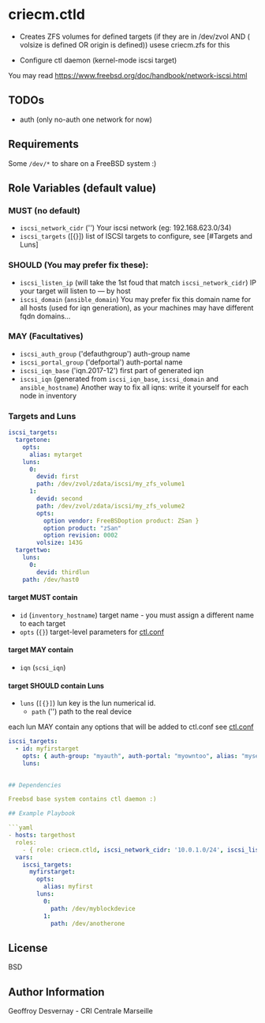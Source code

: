 # criecm.ctld

* Creates ZFS volumes for defined targets (if they are in /dev/zvol AND ( volsize is defined OR origin is defined))
  usese criecm.zfs for this

* Configure ctl daemon (kernel-mode iscsi target)

You may read https://www.freebsd.org/doc/handbook/network-iscsi.html

## TODOs

* auth (only no-auth one network for now)

## Requirements

Some `/dev/*` to share on a FreeBSD system :)

## Role Variables (default value)

### MUST (no default)

* `iscsi_network_cidr` ('')
  Your iscsi network (eg: 192.168.623.0/34)
* `iscsi_targets` ([{}])
  list of ISCSI targets to configure, see [#Targets and Luns]

### SHOULD (You may prefer fix these):

* `iscsi_listen_ip` (will take the 1st foud that match `iscsi_network_cidr`)
  IP your target will listen to — by host
* `iscsi_domain` (`ansible_domain`)
  You may prefer fix this domain name for all hosts (used for iqn generation), 
  as your machines may have different fqdn domains…

### MAY (Facultatives)

* `iscsi_auth_group` ('defauthgroup')
  auth-group name
* `iscsi_portal_group` ('defportal')
  auth-portal name
* `iscsi_iqn_base` ('iqn.2017-12')
  first part of generated iqn
* `iscsi_iqn` (generated from `iscsi_iqn_base`, `iscsi_domain` and `ansible_hostname`)
  Another way to fix all iqns: write it yourself for each node in inventory

### Targets and Luns

```yaml
iscsi_targets:
  targetone:
    opts:
      alias: mytarget
    luns:
      0:
        devid: first
        path: /dev/zvol/zdata/iscsi/my_zfs_volume1
      1:
        devid: second
        path: /dev/zvol/zdata/iscsi/my_zfs_volume2
        opts: 
          option vendor: FreeBSDoption product: ZSan }
          option product: "zSan"
          option revision: 0002
        volsize: 143G
  targettwo:
    luns:
      0:
        devid: thirdlun
	path: /dev/hast0
```

#### target MUST contain

* `id` (`inventory_hostname`)
  target name - you must assign a different name to each target
* `opts` (`{}`)
  target-level parameters for [ctl.conf](https://www.freebsd.org/cgi/man.cgi?query=ctl.conf&sektion=5&manpath=freebsd-release-ports)

#### target MAY contain
* `iqn` (`scsi_iqn`)

#### target SHOULD contain Luns

* `luns` (`[{}]`)
  lun key is the lun numerical id.
  * `path` ('')
    path to the real device

each lun MAY contain any options that will be added to ctl.conf
  see [ctl.conf](https://www.freebsd.org/cgi/man.cgi?query=ctl.conf&sektion=5&manpath=freebsd-release-ports)
  
```yaml
iscsi_targets:
  - id: myfirstarget
    opts: { auth-group: "myauth", auth-portal: "myowntoo", alias: "myself"
    luns:
    

## Dependencies

Freebsd base system contains ctl daemon :)

## Example Playbook

```yaml
- hosts: targethost
  roles:
    - { role: criecm.ctld, iscsi_network_cidr: '10.0.1.0/24', iscsi_listen_ip: '10.0.1.1' }
  vars:
    iscsi_targets:
      myfirstarget:
        opts:
          alias: myfirst
        luns:
          0:
            path: /dev/myblockdevice
          1:
            path: /dev/anotherone
```

## License

BSD

## Author Information

Geoffroy Desvernay - CRI Centrale Marseille
